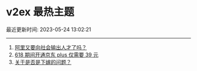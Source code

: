 # v2ex 最热主题

最近更新时间: 2023-05-24 13:02:21

--- 
1. [阿里又要向社会输出人才了吗？](https://www.v2ex.com/t/942452) 
2. [618 期间开通京东 plus 仅需要 39 元](https://www.v2ex.com/t/942454) 
3. [关于是否是下嫁的问题？](https://www.v2ex.com/t/942489) 
